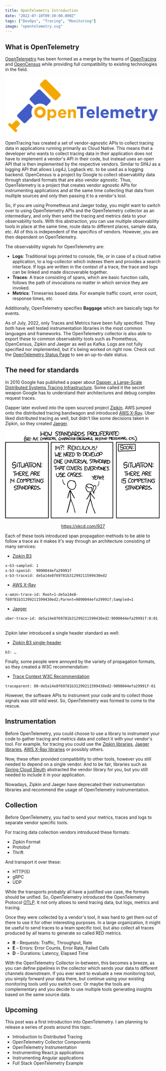 ```yaml
---
title: OpenTelemetry Introduction
date: "2022-07-10T09:30:00.000Z"
tags: ["DevOps", "Tracing", "Monitoring"]
image: "opentelemetry.svg"
---
```


## What is OpenTelemetry

[OpenTelemetry](https://opentelemetry.io/) has been formed as a merge by the teams of [OpenTracing](https://opentracing.io/) and [OpenCensus](https://opencensus.io/) while providing full compatibility to existing technologies in the field.

![OpenTelemetry](opentelemetry.svg)

OpenTracing has created a set of vendor-agnostic APIs to collect tracing data in applications running primarily as Cloud Native. This means that a developer who wants to collect tracing data in their application does not have to implement a vendor's API in their code, but instead uses an open API that is then implemented by the respective vendors. Similar to Slf4J as a logging API that allows Log4J, Logback etc. to be used as a logging backend. OpenCensus is a project by Google to collect observability data through standard formats that are also vendor agnostic. Thus, OpenTelemetry is a project that creates vendor agnostic APIs for instrumenting applications and at the same time collecting that data from multiple sources and only then passing it to a vendor's tool.

So, if you are using Prometheus and Jaeger today, you might want to switch over to using OpenTelemetry APIs and the OpenTelemetry collector as an intermediary, and only then send the tracing and metrics data to your observability tools. With this abstraction, you can use multiple observability tools in place at the same time, route data to different places, sample data, etc. All of this is independent of the specifics of vendors. However, you are then dependent on OpenTelemetry.

The observability signals for OpenTelemetry are:

- __Logs__: Traditional logs printed to console, file, or in case of a cloud native application, to a log-collector which indexes them and provides a search interface. If logs are written in the context of a trace, the trace and logs can be linked and made discoverable together.
- __Traces__: A trace consisting of spans, which are basic function calls, follows the path of invocations no matter in which service they are invoked.
- __Metrics__: Timeseries based data. For example traffic count, error count, response times, etc

Additionally, OpenTelemetry specifies __Baggage__ which are basically tags for events.

As of July, 2022, only Traces and Metrics have been fully specified. They both have well tested instrumentation libraries in the most common languages and frameworks. The OpenTelemetry collector is also able to export these to common observability tools such as Prometheus, OpenCensus, Zipkin and Jaeger as well as Kafka. Logs are not fully specified nor implemented, but it's being worked on right now. Check out the [OpenTelemetry Status Page](https://opentelemetry.io/status/) to see an up-to-date status.

## The need for standards

In 2010 Google has published a paper about [Dapper, a Large-Scale Distributed Systems Tracing Infrastructure](https://research.google/pubs/pub36356/). 
Some called it the secret weapon Google has to understand their architectures and debug complex request traces.

Dapper later evolved into the open sourced project [Zipkin](https://zipkin.io/).
AWS jumped onto the distributed tracing bandwagon and introduced [AWS X-Ray](https://aws.amazon.com/xray/). Uber liked distributed tracing as well, but didn't like some decisions taken in Zipkin, so they created [Jaeger](https://www.jaegertracing.io/).


![How Standards Proliferate](standards.png)
<p style="text-align: center"><a href="https://xkcd.com/927">https://xkcd.com/927</a></p>


Each of these tools introduced span propagation methods to be able to follow a trace as it makes it's way through an architecture consisting of many services:

- [Zipkin B3](https://github.com/openzipkin/b3-propagation)

```
x-b3-sampled: 1
x-b3-spanid:  9090044efa29991f
x-b3-traceid: de5a14e8f69781b31299211599430ed2
```

- [AWS X-Ray](https://docs.aws.amazon.com/xray/latest/devguide/xray-concepts.html)

```
x-amzn-trace-id: Root=1-de5a14e8-f69781b31299211599430ed2;Parent=9090044efa29991f;Sampled=1
```

- [Jaeger](https://www.jaegertracing.io/docs/1.35/client-libraries/)

```
uber-trace-id: de5a14e8f69781b31299211599430ed2:9090044efa29991f:0:01
```

<br/>
Zipkin later introduced a single header standard as well:

- [Zipkin B3 single-header](https://github.com/openzipkin/b3-propagation#single-header)

```
b3: …
```

Finally, some people were annoyed by the variety of propagation formats, so they created a W3C recommendation:

- [Trace Context W3C Recommendation](https://www.w3.org/TR/trace-context/)

```
traceparent: 00-de5a14e8f69781b31299211599430ed2-9090044efa29991f-01
```

However, the software APIs to instrument your code and to collect those signals was still wild west. So, OpenTelemetry was formed to come to the rescue.

## Instrumentation

Before OpenTelemetry, you could choose to use a library to instrument your code to gather tracing and metrics data and collect it with your vendor's tool. 
For example, for tracing you could use the [Zipkin libraries](https://zipkin.io/pages/tracers_instrumentation.html), [Jaeger libraries](https://www.jaegertracing.io/docs/1.36/client-libraries/),
[AWS X-Ray libraries](https://docs.aws.amazon.com/xray/latest/devguide/xray-api.html) or possibly others.

Now, these often provided compatibility to other tools, however you still needed to depend on a single vendor. And to be fair, libraries such as [Spring Cloud Sleuth](https://spring.io/projects/spring-cloud-sleuth)
abstracted the vendor library for you, but you still needed to include it in your application.

Nowadays, Zipkin and Jaeger have deprecated their instrumentation libraries and recommend the usage of OpenTelemetry instrumentation.

## Collection

Before OpenTelemetry, you had to send your metrics, traces and logs to separate vendor specific tools.

For tracing data collection vendors introduced these formats:

- Zipkin Format
- Protobuf
- Thrift

And transport it over these:

- HTTP(S)
- gRPC
- UDP

While the transports probably all have a justified use case, the formats should be unified. So, OpenTelemetry introduced the OpenTelemetry Protocol [OTLP](https://github.com/open-telemetry/opentelemetry-specification/blob/main/specification/protocol/otlp.md). It not only allows to send tracing data, but logs, metrics and tracing.

Once they were collected by a vendor's tool, it was hard to get them out of there to use it for other interesting purposes. In a large organization, it might be useful to send traces to a team specific tool, but also collect all traces produced by all teams to generate so called RED metrics. 

- **R** - Requests: Traffic, Throughput, Rate
- **E** – Errors: Error Counts, Error Rate, Failed Calls
- **D** – Durations: Latency, Elapsed Time

With the OpenTelemetry Collector in-between, this becomes a breeze, as you can define pipelines in the collector which sends your data to different channels downstream. If you ever want to evaluate a new monitoring tool, you simply forward your data there, but continue using your existing monitoring tools until you switch over. Or maybe the tools are complementary and you decide to use multiple tools generating insights based on the same source data.


## Upcoming

This post was a first introduction into OpenTelemetry. I am planning to release a series of posts around this topic.

- Introduction to Distributed Tracing
- OpenTelemetry Collector Components
- OpenTelemetry Instrumentation
- Instrumenting React.js applications
- Instrumenting Angular applications
- Full Stack OpenTelemetry Example
